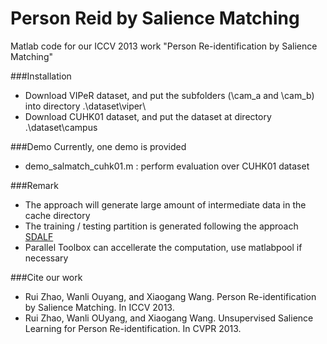 Person Reid by Salience Matching
=========================

Matlab code for our ICCV 2013 work "Person Re-identification by Salience Matching" 


###Installation
- Download VIPeR dataset, and put the subfolders (\cam_a and \cam_b) into directory .\dataset\viper\
- Download CUHK01 dataset, and put the dataset at directory .\dataset\campus

###Demo
Currently, one demo is provided

- demo_salmatch_cuhk01.m : perform evaluation over CUHK01 dataset

###Remark
- The approach will generate large amount of intermediate data in the cache directory
- The training / testing partition is generated following the approach [SDALF](http://www.lorisbazzani.info/code-datasets/sdalf-descriptor/) 
- Parallel Toolbox can accellerate the computation, use matlabpool if necessary

###Cite our work
- Rui Zhao, Wanli Ouyang, and Xiaogang Wang. Person Re-identification by Salience Matching. In ICCV 2013.
- Rui Zhao, Wanli OUyang, and Xiaogang Wang. Unsupervised Salience Learning for Person Re-identification. In CVPR 2013.
